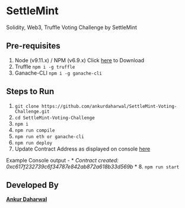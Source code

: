 # SettleMint
Solidity, Web3, Truffle Voting Challenge by SettleMint

## Pre-requisites
1. Node (v9.11.x) / NPM (v6.9.x) Click [here](https://nodejs.org/en/download/) to Download
2. Truffle 
`npm i -g truffle`
3. Ganache-CLI 
`npm i -g ganache-cli`

## Steps to Run
1. `git clone https://github.com/ankurdaharwal/SettleMint-Voting-Challenge.git`
2. `cd SettleMint-Voting-Challenge`
3. `npm i`
4. `npm run compile`
5. `npm run eth or ganache-cli`
6. `npm run deploy`
7. Update Contract Address as displayed on console [here](https://github.com/ankurdaharwal/SettleMint-Voting-Challenge/blob/141f68d803f00e62e6b1a8952d4a16c96b8d552f/src/voting.js#L18)

Example Console output - * *Contract created: 0xc617f232739c6f34787e842ab872a618b33d569b* *
8. `npm run start`

## Developed By
[**Ankur Daharwal**](https://ankurdaharwal.wixsite.com/blockchain)
